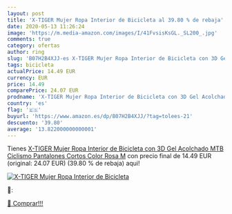 ```yaml
---
layout: post
title: 'X-TIGER Mujer Ropa Interior de Bicicleta al 39.80 % de rebaja'
date: 2020-05-13 11:26:24
image: 'https://m.media-amazon.com/images/I/41FvsisKsGL._SL200_.jpg'
comments: true
category: ofertas
author: ring
slug: 'B07H2B4XJJ-es X-TIGER Mujer Ropa Interior de Bicicleta con 3D Gel...'
tags: bicicleta
actualPrice: 14.49 EUR
currency: EUR
price: 14.49
comparePrice: 24.07 EUR
prodname: 'X-TIGER Mujer Ropa Interior de Bicicleta con 3D Gel Acolchado MTB Ciclismo Pantalones Cortos Color Rosa M'
country: 'es'
flag: '🇪🇸'
buyurl: 'https://www.amazon.es/dp/B07H2B4XJJ/?tag=tolees-21'
descuento: '39.80'
average: '13.822000000000001'
---
```


Tienes [X-TIGER Mujer Ropa Interior de Bicicleta con 3D Gel Acolchado MTB Ciclismo Pantalones Cortos Color Rosa M](https://www.amazon.es/dp/B07H2B4XJJ/?tag=tolees-21) con precio final de  14.49 EUR (original: 24.07 EUR) (39.80 %  de rebaja) aqui!

[![X-TIGER Mujer Ropa Interior de Bicicleta](https://m.media-amazon.com/images/I/41FvsisKsGL._SL200_.jpg)](https://www.amazon.es/dp/B07H2B4XJJ/?tag=tolees-21)

🔎:


[🛒 Comprar!!!](https://www.amazon.es/dp/B07H2B4XJJ/?tag=tolees-21)
